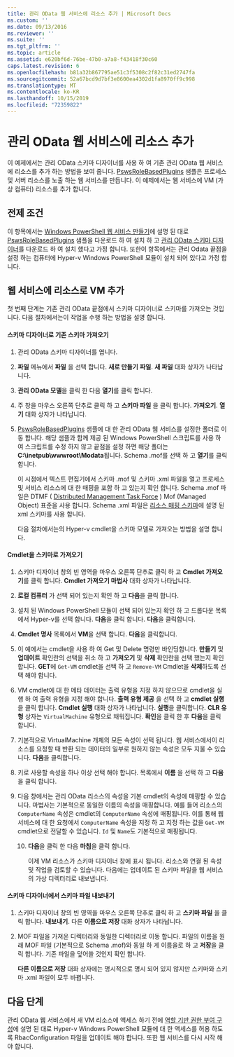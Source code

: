 ```yaml
---
title: 관리 OData 웹 서비스에 리소스 추가 | Microsoft Docs
ms.custom: ''
ms.date: 09/13/2016
ms.reviewer: ''
ms.suite: ''
ms.tgt_pltfrm: ''
ms.topic: article
ms.assetid: e620bf6d-76be-47b0-a7a8-f43418f30c60
caps.latest.revision: 6
ms.openlocfilehash: b81a32b867795ae51c3f5308c2f82c31ed2747fa
ms.sourcegitcommit: 52a67bcd9d7bf3e8600ea4302d1fa8970ff9c998
ms.translationtype: MT
ms.contentlocale: ko-KR
ms.lasthandoff: 10/15/2019
ms.locfileid: "72359822"
---
```

# <a name="adding-resources-to-a-management-odata-web-service"></a>관리 OData 웹 서비스에 리소스 추가

이 예제에서는 관리 OData 스키마 디자이너를 사용 하 여 기존 관리 OData 웹 서비스에 리소스를 추가 하는 방법을 보여 줍니다. [PswsRoleBasedPlugins](https://code.msdn.microsoft.com:443/windowsdesktop/PswsRoleBasedPlugins-9c79b75a) 샘플은 프로세스 및 서버 리소스를 노출 하는 웹 서비스를 만듭니다. 이 예제에서는 웹 서비스에 VM (가상 컴퓨터) 리소스를 추가 합니다.

## <a name="prerequisites"></a>전제 조건

이 항목에서는 [Windows PowerShell 웹 서비스 만들기](./creating-a-management-odata-web-service.md)에 설명 된 대로 [PswsRoleBasedPlugins](https://code.msdn.microsoft.com:443/windowsdesktop/PswsRoleBasedPlugins-9c79b75a) 샘플을 다운로드 하 여 설치 하 고 [관리 OData 스키마 디자이너](https://marketplace.visualstudio.com/items?itemName=jlisc0.ManagementODataSchemaDesigner)를 다운로드 하 여 설치 했다고 가정 합니다. 또한이 항목에서는 관리 Odata 끝점을 설정 하는 컴퓨터에 Hyper-v Windows PowerShell 모듈이 설치 되어 있다고 가정 합니다.

## <a name="adding-vm-as-a-resource-to-the-web-service"></a>웹 서비스에 리소스로 VM 추가

첫 번째 단계는 기존 관리 OData 끝점에서 스키마 디자이너로 스키마를 가져오는 것입니다. 다음 절차에서는이 작업을 수행 하는 방법을 설명 합니다.

#### <a name="importing-an-existing-schema-into-the-schema-designer"></a>스키마 디자이너로 기존 스키마 가져오기

1. 관리 OData 스키마 디자이너를 엽니다.

2. **파일** 메뉴에서 **파일** 을 선택 합니다. **새로 만들기** **파일**. **새 파일** 대화 상자가 나타납니다.

3. **관리 OData 모델**을 클릭 한 다음 **열기**를 클릭 합니다.

4. 주 창을 마우스 오른쪽 단추로 클릭 하 고 **스키마 파일** 을 클릭 합니다. **가져오기**. **열기** 대화 상자가 나타납니다.

5. [PswsRoleBasedPlugins](https://code.msdn.microsoft.com:443/windowsdesktop/PswsRoleBasedPlugins-9c79b75a) 샘플에 대 한 관리 OData 웹 서비스를 설정한 폴더로 이동 합니다. 해당 샘플과 함께 제공 된 Windows PowerShell 스크립트를 사용 하 여 스크립트를 수정 하지 않고 끝점을 설정 하면 해당 폴더는 **C:\inetpub\wwwroot\Modata**됩니다. Schema .mof를 선택 하 고 **열기**를 클릭 합니다.

   이 시점에서 텍스트 편집기에서 스키마 .mof 및 스키마 .xml 파일을 열고 프로세스 및 서비스 리소스에 대 한 매핑을 포함 하 고 있는지 확인 합니다. Schema .mof 파일은 DTMF ( [Distributed Management Task Force](https://www.dmtf.org/) ) Mof (Managed Object) 표준을 사용 합니다. Schema .xml 파일은 [리소스 매핑 스키마](./resource-mapping-schema.md)에 설명 된 xml 스키마를 사용 합니다.

   다음 절차에서는의 Hyper-v cmdlet을 스키마 모델로 가져오는 방법을 설명 합니다.

#### <a name="importing-cmdlets-into-the-schema"></a>Cmdlet을 스키마로 가져오기

1. 스키마 디자이너 창의 빈 영역을 마우스 오른쪽 단추로 클릭 하 고 **Cmdlet 가져오기**를 클릭 합니다. **Cmdlet 가져오기 마법사** 대화 상자가 나타납니다.

2. **로컬 컴퓨터** 가 선택 되어 있는지 확인 하 고 **다음**을 클릭 합니다.

3. 설치 된 Windows PowerShell 모듈이 선택 되어 있는지 확인 하 고 드롭다운 목록에서 Hyper-v를 선택 합니다. **다음**을 클릭 합니다. **다음**을 클릭합니다.

4. **Cmdlet 명사** 목록에서 **VM**을 선택 합니다. **다음**을 클릭합니다.

5. 이 예에서는 cmdlet을 사용 하 여 Get 및 Delete 명령만 바인딩합니다. **만들기** 및 **업데이트** 확인란의 선택을 취소 하 고 **가져오기** 및 **삭제** 확인란을 선택 했는지 확인 합니다. **GET**에 `Get-VM` cmdlet을 선택 하 고 `Remove-VM` Cmdlet을 **삭제**하도록 선택 해야 합니다.

6. VM cmdlet에 대 한 메타 데이터는 출력 유형을 지정 하지 않으므로 cmdlet을 실행 하 여 출력 유형을 지정 해야 합니다. **출력 유형 제공** 을 선택 하 고 **cmdlet 실행**을 클릭 합니다. **Cmdlet 실행** 대화 상자가 나타납니다. **실행**을 클릭합니다. **CLR 유형** 상자는 `VirtualMachine` 유형으로 채워집니다. **확인**을 클릭 한 후 **다음**을 클릭 합니다.

7. 기본적으로 VirtualMachine 개체의 모든 속성이 선택 됩니다. 웹 서비스에서이 리소스를 요청할 때 반환 되는 데이터의 일부로 원하지 않는 속성은 모두 지울 수 있습니다. **다음**을 클릭합니다.

8. 키로 사용할 속성을 하나 이상 선택 해야 합니다. 목록에서 **이름** 을 선택 하 고 **다음**을 클릭 합니다.

9. 다음 창에서는 관리 OData 리소스의 속성을 기본 cmdlet의 속성에 매핑할 수 있습니다. 마법사는 기본적으로 동일한 이름의 속성을 매핑합니다. 예를 들어 리소스의 `ComputerName` 속성은 cmdlet의 `ComputerName` 속성에 매핑됩니다.  이를 통해 웹 서비스에 대 한 요청에서 `ComputerName` 속성을 지정 하 고 지정 하는 값을 `Get-VM` cmdlet으로 전달할 수 있습니다. `Id` 및 `Name`도 기본적으로 매핑됩니다.

   10. **다음**을 클릭 한 다음 **마침**을 클릭 합니다.

       이제 VM 리소스가 스키마 디자이너 창에 표시 됩니다. 리소스와 연결 된 속성 및 작업을 검토할 수 있습니다. 다음에는 업데이트 된 스키마 파일을 웹 서비스의 가상 디렉터리로 내보냅니다.

#### <a name="exporting-schema-files-from-the-schema-designer"></a>스키마 디자이너에서 스키마 파일 내보내기

1. 스키마 디자이너 창의 빈 영역을 마우스 오른쪽 단추로 클릭 하 고 **스키마 파일** 을 클릭 합니다. **내보내기**. 다른 **이름으로 저장** 대화 상자가 나타납니다.

2. MOF 파일을 가져온 디렉터리와 동일한 디렉터리로 이동 합니다. 파일의 이름을 원래 MOF 파일 (기본적으로 Schema .mof)와 동일 하 게 이름을로 하 고 **저장**을 클릭 합니다. 기존 파일을 덮어쓸 것인지 확인 합니다.

   **다른 이름으로 저장** 대화 상자에는 명시적으로 명시 되어 있지 않지만 스키마와 스키마 .xml 파일이 모두 바뀝니다.

## <a name="next-steps"></a>다음 단계

관리 OData 웹 서비스에서 새 VM 리소스에 액세스 하기 전에 [역할 기반 권한 부여 구성](./configuring-role-based-authorization.md)에 설명 된 대로 Hyper-v Windows PowerShell 모듈에 대 한 액세스를 허용 하도록 RbacConfiguration 파일을 업데이트 해야 합니다. 또한 웹 서비스를 다시 시작 해야 합니다.